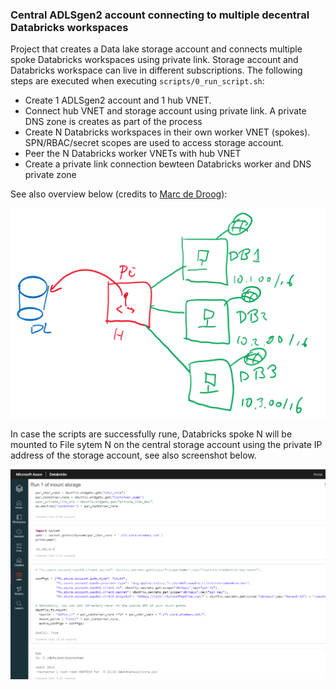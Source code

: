 ### Central ADLSgen2 account connecting to multiple decentral Databricks workspaces
Project that creates a Data lake storage account and connects multiple spoke Databricks workspaces using private link. Storage account and Databricks workspace can live in different subscriptions. The following steps are executed when executing ```scripts/0_run_script.sh```:

- Create 1 ADLSgen2 account and 1 hub VNET. 
- Connect hub VNET and storage account using private link. A private DNS zone is creates as part of the process
- Create N Databricks workspaces in their own worker VNET (spokes). SPN/RBAC/secret scopes are used to access storage account.
- Peer the N Databricks worker VNETs with hub VNET
- Create a private link connection bewteen Databricks worker and DNS private zone

See also overview below (credits to [Marc de Droog](https://www.linkedin.com/in/marc-de-droog-776a94/)):

![Architecture](https://github.com/rebremer/blog-databrickshubspoke-git/blob/main/images/StorhubDatabricksspoke.png)

In case the scripts are successfully rune, Databricks spoke N will be mounted to File sytem N on the central storage account using the private IP address of the storage account, see also screenshot below.

![End result](https://github.com/rebremer/blog-databrickshubspoke-git/blob/main/images/databricks_end_result.png)